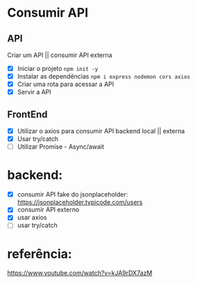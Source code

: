 # Consumir API


## API

Criar um API || consumir API externa

- [x] Iniciar o projeto `npm init -y`
- [x] Instalar as dependências `npm i express nodemon cors axios`
- [x] Criar uma rota para acessar a API
- [x] Servir a API

## FrontEnd

- [x] Utilizar o axios para consumir API backend local || externa
- [x] Usar try/catch
- [ ] Utilizar Promise - Async/await

# backend:

- [x] consumir API fake do jsonplaceholder: https://jsonplaceholder.typicode.com/users
- [x] consumir API externo
- [x] usar axios
- [ ] usar try/catch

# referência:
https://www.youtube.com/watch?v=kJA9rDX7azM